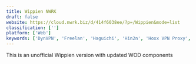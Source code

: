```yaml
---
title: Wippien NWRK
draft: false 
website: https://cloud.nwrk.biz/d/414f6038ee/?p=/Wippien&mode=list
classification: ['']
platform: ['Web']
keywords: ['DynVPN', 'Freelan', 'Haguichi', 'Hin2n', 'Hoxx VPN Proxy', 'LogMeIn Hamachi', 'NeoRouter', 'Nintendo Switch', 'OpenVPN', 'P2PVPN', 'ProtonVPN', 'Psiphon', 'Radmin VPN', 'SoftEther VPN', 'ZeroTier', 'ibVPN']
---
```

This is an unofficial Wippien version with updated WOD components